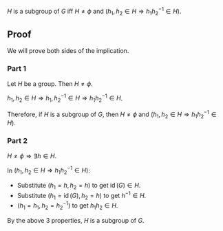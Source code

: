 $H$ is a subgroup of $G$ iff $H \neq \phi$ and $(h_1, h_2 \in H \Rightarrow h_1 h_2^{-1} \in H)$.

## Proof

We will prove both sides of the implication.

### Part 1

Let $H$ be a group. Then $H \neq \phi$.

$h_1, h_2 \in H \Rightarrow h_1, h_2^{-1} \in H \Rightarrow h_1 h_2^{-1} \in H$.

Therefore, if $H$ is a subgroup of $G$, then $H \neq \phi$ and $(h_1, h_2 \in H \Rightarrow h_1 h_2^{-1} \in H)$.

### Part 2

$H \neq \phi \Rightarrow \exists h \in H$.

In $(h_1, h_2 \in H \Rightarrow h_1 h_2^{-1} \in H)$:

* Substitute $(h_1=h, h_2=h)$ to get $\operatorname{id}(G) \in H$.
* Substitute $(h_1=\operatorname{id}(G), h_2=h)$ to get $h^{-1} \in H$.
* $(h_1=h_1, h_2=h_2^{-1})$ to get $h_1 h_2 \in H$.

By the above 3 properties, $H$ is a subgroup of $G$.
